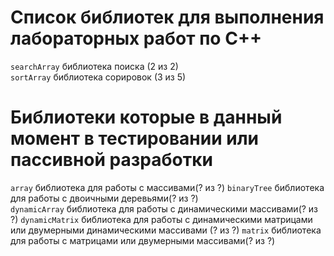 # Список библиотек для выполнения лабораторных работ по С++
`searchArray` библиотека поиска (2 из 2)  
`sortArray` библиотека сорировок (3 из 5)
# Библиотеки которые в данный момент в тестировании или пассивной разработки 
`array` библиотека для работы с массивами(? из ?) 
`binaryTree` библиотека для работы с двоичными деревьями(? из ?)  
`dynamicArray` библиотекa для работы с динамическими массивами(? из ?)
`dynamicMatrix` библиотека для работы с динамическими матрицами или двумерными динамическими массивами (? из ?)
`matrix` библиотека для работы с матрицами или двумерными массивами(? из ?)
